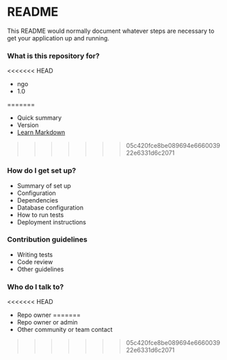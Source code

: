 # README #

This README would normally document whatever steps are necessary to get your application up and running.

### What is this repository for? ###

<<<<<<< HEAD
* ngo
* 1.0
 
=======
* Quick summary
* Version
* [Learn Markdown](https://bitbucket.org/tutorials/markdowndemo)
>>>>>>> 05c420fce8be089694e666003922e6331d6c2071

### How do I get set up? ###

* Summary of set up
* Configuration
* Dependencies
* Database configuration
* How to run tests
* Deployment instructions

### Contribution guidelines ###

* Writing tests
* Code review
* Other guidelines

### Who do I talk to? ###

<<<<<<< HEAD
* Repo owner
=======
* Repo owner or admin
* Other community or team contact
>>>>>>> 05c420fce8be089694e666003922e6331d6c2071
